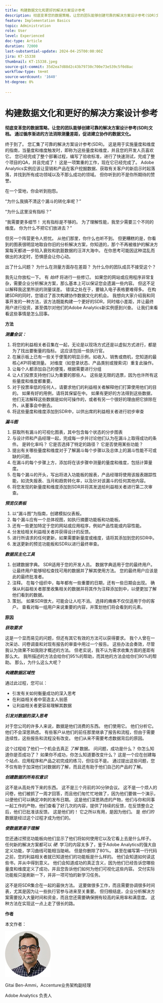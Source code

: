 ```yaml
---
title: 构建数据文化和更好的解决方案设计参考
description: 彻底变革您的数据策略，让您的团队能够创建可靠的解决方案设计参考(SDR)文档。 通过循序渐进的方法消除测量差距，促进建立协作的数据文化。
feature: Implementation Basics
topic: Administration
role: User
level: Experienced
doc-type: Article
duration: 72000
last-substantial-update: 2024-04-25T00:00:00Z
jira: KT-15338
thumbnail: KT-15338.jpeg
source-git-commit: 35d2ea7d88d2c43b79730c700e73e539c5f0d8ac
workflow-type: tm+mt
source-wordcount: '1640'
ht-degree: 0%

---
```



# 构建数据文化和更好的解决方案设计参考

**彻底变革您的数据策略，让您的团队能够创建可靠的解决方案设计参考(SDR)文档。 通过循序渐进的方法消除测量差距，促进建立协作的数据文化。**

终于到了。 您汇集了可靠的解决方案设计参考(SDR)。 这是用于实施量度和维度的指南，当量度和维度触发时，即称为这些量度和维度，并且您的开发人员喜欢它。 您已经完成了整个部署过程，编写了验收标准，进行了快速测试，完成了整个项目的QA，并且完成了！ 这是一项繁重的工作，现在它已经完成了。 Adobe Analytics实例应该让营销和产品在客户挖掘数据、获取有关客户的新启示时起落落，并找到所有成功领域以及不那么成功的领域。 但你听到的不是你所期待的赞誉。

在一个营地，你会听到抱怨。

“为什么我搞不清这个漏斗的转化率呢？”

“为什么这里没有指标？”

“我需要更多细节！ 光有指标是不够的。 为了理解性能，我至少需要三个不同的维度。 你为什么不把它们放进去？”

但另一个阵营更令人担忧。 从他们那里，你什么也听不到。 但更糟糕的是，你看到的图表很明显地取自你旧的分析解决方案，你知道的，那个不再被维护的解决方案每天都进一步陷入衰败和肮脏数据的汪洋大海中。 在你思考可能因这种混乱而做出的决定时，恐惧感会让你心动。

出了什么问题？ 为什么在测量方面存在差距？ 为什么你的团队成员不接受这个？

我先让你放松一下。 有 *始终* 将进行一些修订。 如果您的网站或应用程序非常复杂，需要企业分析解决方案，那么基本上可以保证您会遗漏一些内容。 但这不足以解释我这里所说的测量误差。 错误之处在于，要输入电子表格要难得多。 在构建SDR的同时，您错过了首次构建协作数据文化的机会。 我想向大家介绍我和同事开发的一种方法，该方法既能构建一个更好的SDR，同时缩小差距，并让最终用户进行投资，甚至偶尔对他们的Adobe Analytics新实例感到兴奋。 让我们来看看这些事情是怎么回事。

**方法**

***测量会议：***

1. 将您的利益相关者召集在一起，无论是以现场方式还是以虚拟方式进行，都是为了找出要衡量的指标。 这应该包括一些执行官。
1. 在展示板上已有一些关于便笺的明显示例，如收入、销售或商机，您知道的最核心KPI将被测量。 对维度（如登录状态、产品类别或搜索词）重复此操作。
1. 让每个人都添加自己的便笺，根据需要进行分组
1. 让人们投票支持他们认为重要的那些人。 这些是无限的选票，因为也许所有这些量度和维度都重要。
1. 对于投票率低的任何人，请要求他们的利益相关者解释他们打算使用他们的目的。 如果有好的用例，请将其保留在中。 如果有更好的方法得到这些数据，他们无法解释这些数据是如何可操作的，或者有另一个很好的理由把它排除在外，从董事会中删去。
1. 将这些量度和维度添加到SDR中，以供出席的利益相关者进行初步审查

***漏斗图***

1. 获取所有漏斗的可视化图表，其中包含每个状态的分步图表
1. 与设计师和产品经理一起，完成每一步并讨论他们认为在漏斗上取得成功的条件。 是转化率吗？ 它是否选择了特定的路径？ 它是否使用某些功能？
1. 提出有关哪些量度和维度对于了解漏斗每个步骤以及总体上的漏斗性能不可或缺的问题。
1. 在漏斗的每个步骤上方，添加将在该步骤中测量的量度和维度，包括计算量度。
1. 在每个漏斗的开头，写出将进入功能板的报表，产品经理将使用该报表跟踪性能，如流失报表、当月和趋势转化率，以及针对该漏斗的任何其他内容。
1. 将您发现的新量度和维度添加到SDR并将其发送给利益相关者进行第二次审查。

***预览仪表板***

1. 以“漏斗图”为指南，创建模拟仪表板。
1. 每个漏斗应有一个总体视图，如执行摘要功能板和功能板。
1. 还有一些更加特定于您的网站或应用程序，例如产品性能或内容性能。
1. 分发给相关利益相关者并获得设计的反馈。
1. 进行所请求的任何更新，如果需要新量度或维度，请将其添加到您的SDR中。
1. 发送更新的预览功能板和SDR以进行最终审查。

***数据民主化工具***

1. 创建数据字典。 SDR适用于您的开发人员。 数据字典适用于您的最终用户。 让最终用户能够轻松查找可用的数据并了解其使用方法。 您的最终用户应该是此的最终批准者。
1. 注释。 在每个组织中，每年都有一些重要的日期，还有一些日期会出现。 确保从利益相关者那里收集相关的数据并将其作为注释添加到中，以便更加了解他们看到的数据。
1. 策划。 如果SDR很大，可能会让人吃不消。 选择的瘫痪不仅仅适用于你的客户。 查看对每一组用户来说重要的内容，并策划他们将会看到的元素。

**原因**

***获取要求***

这是一个显而易见的问题，但还有其它有效的方法可以获得要求。 我个人曾在一次采访、问卷调查和对现有报告的审查中用过一个报告。 这些办法会奏效，尽管我认为效果不如我刚才概述的方法。 但老实说，我不认为需求收集方面的差距有那么大。 我所描述的方法会给你们95%的帮助，而其他的方法会给你们90%的帮助。 那么，为什么这么大呢？

***构建数据区域性***

通过此过程，您可以：

- 引发有关如何衡量成功的深入思考
- 在利益相关者中营造主人翁感
- 让利益相关者更容易理解其数据

***引发对数据的深入思考***

对于您公司的许多人来说，数据是他们消费的东西。 他们使用它。 他们分析它。 他们不会深思熟虑。 有些客户从他们的前任那里继承了报告和流程，但由于需要连续性，这些报告和流程没有改变。 他们从来不需要考虑数据背后的原因。

这个过程给了他们一个机会去真正 *了解* 数据。 问问题，成功是什么？ 你怎么知道你是否成功了？ 如果你不成功，你怎么知道要改变什么？ 这是一个应在创建每个站点、应用程序和产品之初完成的练习，但往往不是。 通过提出这些问题，您不仅有助于加深他们对数据的了解，而且还有助于他们自己的产品的了解。

***创建数据的所有权意识***

这不是从高处传下来的东西。 这不是三个月前的30分钟会议。 这不是一个烦人的问卷，他们被抓了一周才回答，而且他们匆忙忙地做了，因为他们要做一个演示，以便他们可以确定冲刺的发布日期。 这是他们深思熟虑的产物，他们与你和同事一起工作的产物，他们查看了好几次的内容，提供了持续的反馈，在反馈整合之后，他们已批准该反馈。 这是他们的！ 它之所以有用，是因为他们。 是 *他们的* 数据是经过这个过程才成为他们的。

***使数据更易于理解***

您还通过预览功能板向他们显示了他们将如何使用它以及它看上去是什么样子。 任何新的解决方案都可以 *硬*. 学习的内容太多了，鉴于Adobe Analytics的强大自定义功能，学习曲线可能相当陡峭。 但是你删除了80%。 甚至在编写第一行代码之前，您的利益相关者就已知道他们的功能板是什么样的。 他们会知道如何读这些书，并从中得到意义。 他们会知道成功的真正含义，因为他们已经告诉您哪些量度和维度定义了成功，并且您告诉他们如何为他们可视化这些内容。 交付实际功能板只是刷新一下，并非一项可怕的新学习任务。

这不是将SDR集合在一起的最快方法。 这要做很多工作，而且需要协调很多时间表，尤其是因为让一些执行官参与进来至关重要。 但归根结底，企业分析解决方案需要投入大量时间和资金，而且您还需要确保拥有较高的采用率和满意度。 这种方法在实现这一点上走了很长的路。

**作者**

本文作者：

![吉他头像](assets/gitai-headshot-150.jpg)

Gitai Ben-Ammi，Accenture业务架构副经理

Adobe Analytics 负责人


